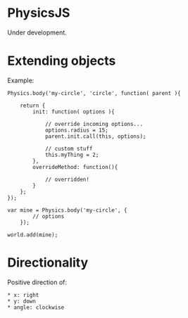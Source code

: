 # PhysicsJS

Under development.


# Extending objects

Example:

    Physics.body('my-circle', 'circle', function( parent ){

        return {
            init: function( options ){

                // override incoming options...
                options.radius = 15;
                parent.init.call(this, options);
                
                // custom stuff
                this.myThing = 2;
            },
            overrideMethod: function(){

                // overridden!
            }
        };
    });

    var mine = Physics.body('my-circle', {
            // options
        });

    world.add(mine);


# Directionality

Positive direction of:

    * x: right
    * y: down
    * angle: clockwise

